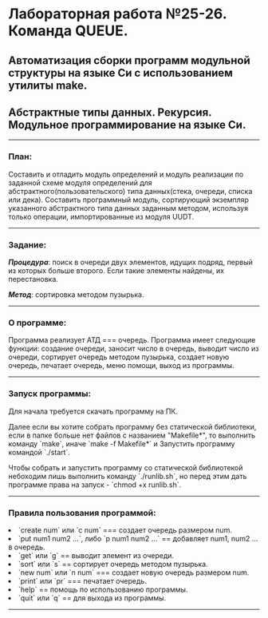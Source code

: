 # Лабораторная работа №25-26. Команда QUEUE. #
## Автоматизация сборки программ модульной структуры на языке Си с использованием утилиты make. ##
## Абстрактные типы данных. Рекурсия. Модульное программирование на языке Си. ##

***

### План: ###

<p>Составить и отладить модуль определений и модуль реализации по заданной схеме модуля определений для абстрактного(пользовательского) типа данных(стека, очереди, списка или дека).
Составить программный модуль, сортирующий экземпляр указанного абстрактного типа данных заданным методом, используя только операции, импортированные из модуля UUDT.</p>

***

### Задание: ###

***Процедура***: поиск в очереди двух элементов, идущих подряд, первый из которых больше второго. Если такие элементы найдены, их перестановка.

<p></p>

***Метод***: сортировка методом пузырька.

***

### О программе: ###

<p>Программа реализует АТД === очередь. Программа имеет следующие функции: создание очереди, заносит число в очередь, выводит число из очереди, сортирует очередь методом пузырька, создает новую очередь, печатает очередь, меню помощи,  выход из программы.</p>

***

### Запуск программы: ###

<p>Для начала требуется скачать программу на ПК.</p>
<p> Далее если вы хотите собрать программу без статической библиотеки, если в папке больше нет файлов с названием "Makefile*", то выполнить команду `make`, иначе `make -f Makefile*` и Запустить программу командой `./start`.</p>

<p>Чтобы собрать и запустить программу со статической библиотекой небоходим лишь выполнить команду `./runlib.sh`, но перед этим дать программе права на запуск - `chmod +x runlib.sh`.</p>

***

### Правила пользования программой: ###

<li>`create num` или `c num` === создает очередь размером num.</li>
<li> `put num1 num2 ...`, либо `p num1 num2 ...` == добавляет num1, num2 ... в очередь.</li>
<li>`get` или `g` == выводит элемент из очереди.</li>
<li>`sort` или `s` == сортирует очередь методом пузырька.</li>
<li>`new num` или `n num` === создает новую очередь размером num.</li>
<li>`print` или `pr` === печатает очередь.</li>
<li>`help` == помощь по использованию программы.</li>
<li>`quit` или `q` == для выхода из программы.</li>

***
